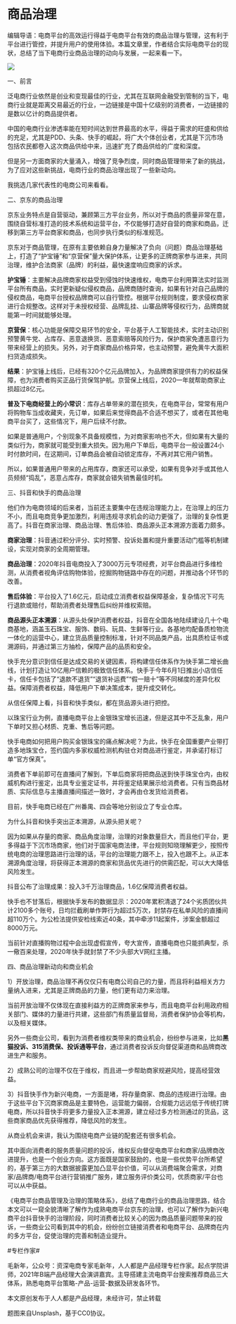 # 商品治理

编辑导语：电商平台的高效运行得益于电商平台有效的商品治理与管理，这有利于平台进行管控，并提升用户的使用体验。本篇文章里，作者结合实际电商平台的现状，总结了当下电商行业商品治理的动向与发展，一起来看一下。

![](https://inews.gtimg.com/newsapp_bt/0/13525641726/1000)

一、前言

泛电商行业依然是创业和变现最佳的行业，尤其在互联网金融受到管制的当下，电商行业就是距离交易最近的行业，一边链接是中国十亿级别的消费者，一边链接的是数以亿计的商品提供者。

中国的电商行业渗透率能在短时间达到世界最高的水平，得益于需求的旺盛和供给的充足，尤其是PDD、头条、快手的崛起，将广大个体创业者，尤其是下沉市场包括农民都卷入这次商品供给中来，迅速扩充了商品供给的广度和深度。

但是另一方面商家的大量涌入，增强了竞争烈度，同时商品管理带来了新的挑战，为了应对这些新挑战，电商行业的商品治理出现了一些新动向。

我挑选几家代表性的电商公司来看看。

二、京东的商品治理

京东业务特点是自营驱动，兼顾第三方平台业务，所以对于商品的质量非常在意，围绕自营标准打造的技术系统和运营平台，不仅能够打造好自营的商家和商品，迁移到第三方平台商家和商品，也同步执行类似的标准规范。

京东对于商品管理，在原有主要依赖自身力量解决了负向（问题）商品治理基础上，打造了“护宝锤”和“京营保”量大保护体系，让更多的正牌商家参与进来，共同治理，维护合法商家（品牌）的利益，最快速度响应商家的诉求。

**护宝锤**：主要解决品牌商家权益受到侵蚀时快速维权，电商平台利用算法实时监测平台所有商品，实时更新疑似侵权商品，品牌商随时查询，如果有针对自己品牌的侵权商品，电商平台授权品牌商可以自行管控。根据平台规则制度，要求侵权商家进行合规整改。这样对于未授权经营、品牌乱挂、山寨品牌等侵权行为，品牌商就能第一时间就能够处理。

**京营保**：核心功能是保障交易环节的安全，平台基于人工智能技术，实时主动识别预警黄牛党、占库存、恶意退换货、恶意索赔等风险行为，保护商家免遭恶意行为带来经营上的损失。另外，对于商家商品价格异常，也主动预警，避免黄牛大面积扫货造成损失。

**结果**：护宝锤上线后，已经有320个亿元品牌加入，为品牌商家提供有力的权益保障，也为消费者购买正品行货保驾护航。京营保上线后，2020一年就帮助商家止损超过8亿元。

**普及下电商经营上的小常识**：库存占单带来的潜在损失，在电商平台，常常有用户将购物车当成收藏夹，先订单，如果后来觉得商品不合适不想买了，或者在其他电商平台买了，这些情况下，用户后续不付款。

如果是普通用户，个别现象不具备规模性，为对商家影响也不大，但如果有大量的类似行为，商家就可能受到重大损失。因为用户下单后，电商平台一般设置24小时付款时间，在这期间，订单商品会被自动锁定库存，不再对其它用户销售。

所以，如果普通用户带来的占用库存，商家还可以承受，如果有竞争对手或其他人员频频“捣乱”，恶意占库存，商家就会错失销售最佳时机。

三、抖音和快手的商品治理

他们作为电商领域的后来者，当前还主要集中在违规治理能力上，在治理上的压力不小，而且电商竞争更加激烈，利用违规寻求机会的动力更强了，治理的复杂性更高了。抖音在商家治理、商品治理、售后体验、商品源头正本溯源方面着力颇多。

**商家治理**：抖音通过积分评分、实时预警、投诉处置和提升重要活动门槛等机制建设，实现对商家的全周期管理。

**商品治理**：2020年抖音电商投入了3000万元专项经费，对平台商品进行多维检测，从消费者视角评估购物体验，挖掘购物链路中存在的问题，并推动各个环节的改善。

**售后体验**：平台投入了1.6亿元，启动成立消费者权益保障基金，复杂情况下可先行退款或赔付，帮助消费者处理售后纠纷并维权索赔。

**商品源头正本溯源**：从源头处保护消费者权益，抖音在全国各地陆续建设几十个电商基地，涵盖玉石珠宝、服饰、数码、玩具、生鲜等行业。各基地均配备质检物流一体化的运营中心，建立货品质量控制标准，针对不同品类产品，出具质检证书或溯源码，并通过第三方抽检，保障产品的品质和安全。

快手充分意识到信任是达成交易的关键因素，将构建信任体系作为快手第二增长曲线，计划打造让10亿用户信赖的极致信任体系。快手于今年6月1日推出小店信任卡，信任卡包括了“退款不退货”“退货补运费”“假一赔十”等不同梯度的差异化权益。保障消费者权益，降低用户下单决策成本，提升成交转化。

从信任保障上看，抖音和快手类似，都在货品源头进行把控。

以珠宝行业为例，直播电商平台上金银珠宝增长迅速，但是这其中不乏乱象，用户下单时又担心材质、克重、售后等问题。

快手电商如何把用户购买金银珠宝的痛点解决呢？为此，快手在全国重要产业带打造多地珠宝仓，签约国内多家权威检测机构驻仓对商品进行鉴定，并承诺打标订单“官方保真”。

消费者下单前即可在直播间了解到，下单后商家将把商品送到快手珠宝仓内，由权威机构进行鉴定，出具专业鉴定证书，并将鉴定结果展示给消费者。只有当商品材质、实际信息与主播直播间描述一致时，才会再由仓发货给消费者。

目前，快手电商已经在广州番禺、四会等地分别设立了专业仓库。

为什么抖音和快手突出正本溯源，从源头把关呢？

因为如果从存量的商家、商品角度治理，治理的对象数量巨大，而且他们平台，更多得益于下沉市场商家，他们对于国家电商法律，平台规则知晓理解更少，按照传统电商的治理思路进行治理的话，平台的治理能力跟不上，投入也跟不上。从正本溯源角度治理，将获得正本溯源的商家和货品优先进行的供需匹配，可以大大降低风险发生。

抖音公布了治理成果：投入3千万治理商品，1.6亿保障消费者权益。

快手也不甘落后，根据快手发布的数据显示：2020年累积清退了24个劣质团伙共计2100多个账号，日均拦截刷单作弊行为超过5万次，封禁存在私单风险的直播间超110万个。为公检法提供安检线索近40条，其中牵涉11起案件，涉案金额超过8000万元。

当前针对直播购物过程中会出现虚假宣传，夸大宣传，直播电商也只能抓典型，杀一儆百来处理，2020年快手就封禁了不少头部大V网红主播。

四、商品治理新动向和商业机会

1）开放治理，商品治理不再仅仅只有电商公司自己的力量，而且将利益相关方力量纳入进来，尤其是正牌商品的力量，他们更有动力来治理。

当前开放治理不仅体现在直接利益方的正牌商家来参与，而且电商平台利用政府相关部门、媒体的力量进行共建，这些部门有质量监督局，消费者保护协会等机构，以及相关媒体。

另外一些商业公司，看到为消费者维权类带来的商业机会，纷纷参与进来，比如**黑猫投诉、315消费保、投诉通等平台**，通过消费者投诉反向督促渠道商和品牌商改进生产和服务。

2）成熟公司的治理不仅在于维权，而且进一步帮助商家规避风险，提高经营效益。

3）抖音快手作为新兴电商，一方面是堵，将存量商家、商品的违规进行治理。由于这些平台下沉商家商品是主要特色，运营能力偏弱，合规能力远远低于传统打牌电商，所以抖音快手将更多力量投入正本溯源，建立经过多方检测通过的货品，这些商家商品优先获得推荐，降低风险的发生。

从商业机会来讲，我认为围绕电商产业链的配套还有很多机会。

其中面向消费者的服务质量问题的投诉，维权反向督促电商平台和商家/品牌商改进提升，也是一个创业方向。这方面既是国家鼓励的，也是一些优势平台所希望的，基于第三方的大数据披露更加凸显平台价值，可以从消费端聚合需求，对商家/品牌商/电商平台进行营销推广服务，建立服务评价类公司，优质商家/平台也可以从中获益。

《电商平台商品管理及治理的策略体系》，总结了电商行业的商品治理思路，结合本文可以一窥全貌清晰了解作为成熟电商平台京东的治理，也可以了解作为新兴电商平台抖音快手的治理阶段，同时消费者比较关心的因为商品质量问题带来的投诉，一些商业公司看到其中的机会，纷纷创立链接消费者和电商平台、品牌商在内的多方平台，促使治理的完善和制造业提升。

#专栏作家#

毛新年，公众号：资深电商专家毛新年，人人都是产品经理专栏作家。起点学院讲师，2021年B端产品经理大会演讲嘉宾。主导搭建主流电商平台搜索推荐商品三大体系，熟悉电商平台策略-产品-运营-数据及研发各环节。

本文原创发布于人人都是产品经理，未经许可，禁止转载

题图来自Unsplash，基于CC0协议。